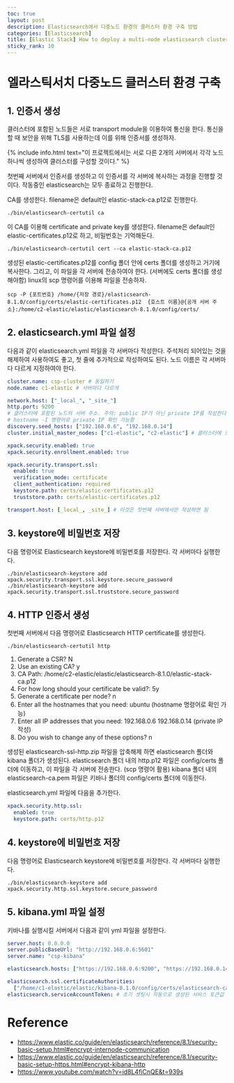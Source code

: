 ```yaml
---
toc: true
layout: post
description: Elasticsearch에서 다중노드 환경의 클러스터 환경 구축 방법
categories: [Elasticsearch]
title: [Elastic Stack] How to deploy a multi-node elasticsearch cluster
sticky_rank: 10
---
```


# 엘라스틱서치 다중노드 클러스터 환경 구축

## 1. 인증서 생성

클러스터에 포함된 노드들은 서로 transport module을 이용하여 통신을 한다.
통신을 할 때 보안을 위해 TLS를 사용하는데 이를 위해 인증서를 생성하자.

{% include info.html text="이 프로젝트에서는 서로 다른 2개의 서버에서 각각 노드 하나씩 생성하여 클러스터를 구성할 것이다." %}

첫번째 서버에서 인증서를 생성하고 이 인증서를 각 서버에 복사하는 과정을 진행할 것이다.
작동중인 elasticsearch는 모두 종료하고 진행한다.

CA를 생성한다.
filename은 default인 elastic-stack-ca.p12로 진행한다.

```shell
./bin/elasticsearch-certutil ca
```

이 CA를 이용해 certificate and private key를 생성한다.
filename은 default인 elastic-certificates.p12로 하고, 비밀번호는 기억해둔다.

```shell
./bin/elasticsearch-certutil cert --ca elastic-stack-ca.p12
```

생성된 elastic-certificates.p12를 config 폴더 안에 certs 폴더를 생성하고 거기에 복사한다.
그리고, 이 파일을 각 서버에 전송하여야 한다. (서버에도 certs 폴더를 생성해야함)
linux의 scp 명령어를 이용해 파일을 전송하자.

```shell
scp -P {포트번호} /home/{저장 경로}/elasticsearch-8.1.0/config/certs/elastic-certificates.p12  {호스트 이름}@{공개 서버 주소}:/home/c2-elastic/elastic/elasticsearch-8.1.0/config/certs/
```

## 2. elasticsearch.yml 파일 설정

다음과 같이 elasticsearch.yml 파일을 각 서버마다 작성한다.
주석처리 되어있는 것을 해제하여 사용하여도 좋고, 첫 줄에 추가적으로 작성하여도 된다.
노드 이름은 각 서버마다 다르게 지정하여야 한다.

```yml
cluster.name: csp-cluster # 동일하기
node.name: c1-elastic # 서버마다 다르게

network.host: ["_local_", "_site_"]
http.port: 9200
# 클러스터에 포함된 노드의 서버 주소. 주의: public IP가 아닌 private IP를 작성한다.
# hostname -I 명령어로 private IP 확인 가능함
discovery.seed_hosts: ["192.168.0.6", "192.168.0.14"]
cluster.initial_master_nodes: ["c1-elastic", "c2-elastic"] # 클러스터에 포함된 노드의 이름

xpack.security.enabled: true
xpack.security.enrollment.enabled: true

xpack.security.transport.ssl:
  enabled: true
  verification_mode: certificate
  client_authentication: required
  keystore.path: certs/elastic-certificates.p12
  truststore.path: certs/elastic-certificates.p12

transport.host: [_local_, _site_] # 이것은 첫번째 서버에서만 작성하면 됨
```

## 3. keystore에 비밀번호 저장

다음 명령어로 Elasticsearch keystore에 비밀번호를 저장한다.
각 서버마다 실행한다.

```shell
./bin/elasticsearch-keystore add xpack.security.transport.ssl.keystore.secure_password
./bin/elasticsearch-keystore add xpack.security.transport.ssl.truststore.secure_password
```

## 4. HTTP 인증서 생성

첫번째 서버에서 다음 명령어로 Elasticsearch HTTP certificate를 생성한다.

```shell
./bin/elasticsearch-certutil http
```

1. Generate a CSR? N
2. Use an existing CA? y
3. CA Path: /home/c2-elastic/elastic/elasticsearch-8.1.0/elastic-stack-ca.p12
4. For how long should your certificate be valid?: 5y
5. Generate a certificate per node? n
6. Enter all the hostnames that you need: ubuntu (hostname 명령어로 확인 가능)
7. Enter all IP addresses that you need: 192.168.0.6 192.168.0.14 (private IP 작성)
8. Do you wish to change any of these options? n

생성된 elasticsearch-ssl-http.zip 파일을 압축해제 하면 elasticsearch 폴더와 kibana 폴더가 생성된다.
elasticsearch 폴더 내의 http.p12 파일은 config/certs 폴더에 이동하고, 이 파일을 각 서버에 전송한다. (scp 명령어 활용)
kibana 폴더 내의 elasticsearch-ca.pem 파일은 키바나 폴더의 config/certs 폴더에 이동한다.

elasticsearch.yml 파일에 다음을 추가한다.

```yml
xpack.security.http.ssl:
  enabled: true
  keystore.path: certs/http.p12
```

## 4. keystore에 비밀번호 저장

다음 명령어로 Elasticsearch keystore에 비밀번호를 저장한다.
각 서버마다 실행한다.

```shell
./bin/elasticsearch-keystore add xpack.security.http.ssl.keystore.secure_password
```

## 5. kibana.yml 파일 설정

키바나를 실행시킬 서버에서 다음과 같이 yml 파일을 설정한다.

```yml
server.host: 0.0.0.0
server.publicBaseUrl: "http://192.168.0.6:5601"
server.name: "csp-kibana"

elasticsearch.hosts: ["https://192.168.0.6:9200", "https://192.168.0.14:9200"]

elasticsearch.ssl.certificateAuthorities:
  ["/home/c1-elastic/elastic/kibana-8.1.0/config/certs/elasticsearch-ca.pem"]
elasticsearch.serviceAccountToken: # 초기 셋팅시 자동으로 생성된 서비스 토큰값 작성
```

# Reference

- https://www.elastic.co/guide/en/elasticsearch/reference/8.1/security-basic-setup.html#encrypt-internode-communication
- https://www.elastic.co/guide/en/elasticsearch/reference/8.1/security-basic-setup-https.html#encrypt-kibana-http
- https://www.youtube.com/watch?v=id8L4fiCnQE&t=939s
